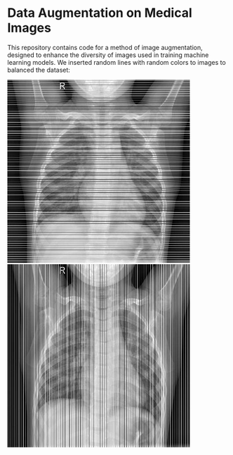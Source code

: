 # Data Augmentation on Medical Images
This repository contains code for a method of image augmentation, designed to enhance the diversity of images used in training machine learning models.
We inserted random lines with random colors to images to balanced the dataset:

![Alt text](README_Images/P_resized_0_h.jpg)    ![Alt text](README_Images/P_resized_0_v.jpg)

